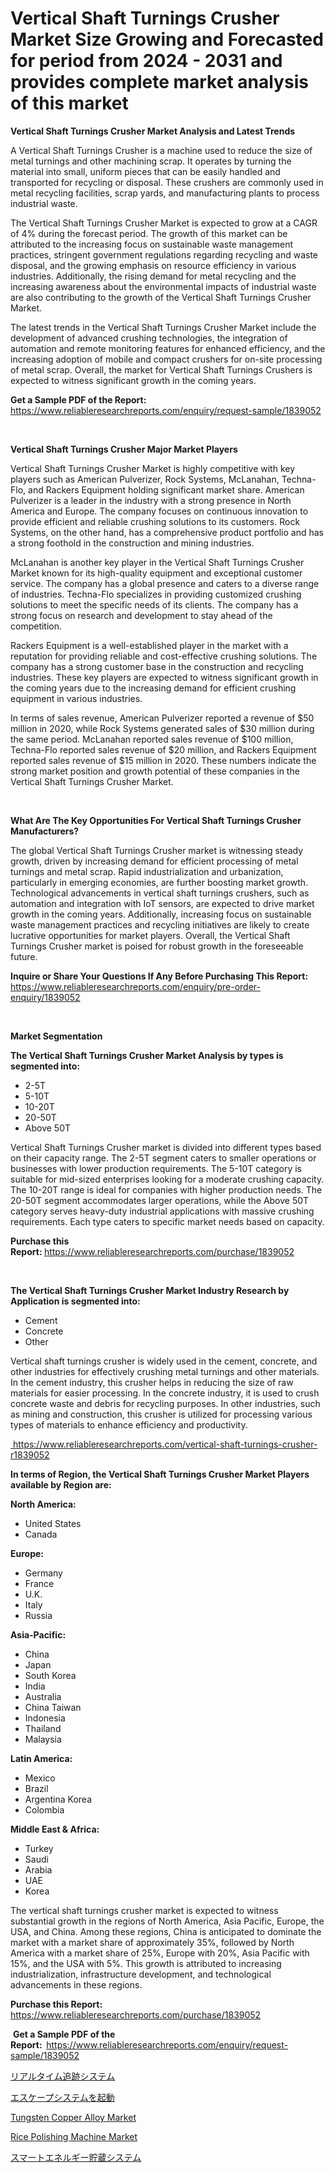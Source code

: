 <p><h1>Vertical Shaft Turnings Crusher Market Size Growing and Forecasted for period from 2024 - 2031 and provides complete market analysis of this market</h1></p><p><strong>Vertical Shaft Turnings Crusher Market Analysis and Latest Trends</strong></p>
<p><p>A Vertical Shaft Turnings Crusher is a machine used to reduce the size of metal turnings and other machining scrap. It operates by turning the material into small, uniform pieces that can be easily handled and transported for recycling or disposal. These crushers are commonly used in metal recycling facilities, scrap yards, and manufacturing plants to process industrial waste.</p><p>The Vertical Shaft Turnings Crusher Market is expected to grow at a CAGR of 4% during the forecast period. The growth of this market can be attributed to the increasing focus on sustainable waste management practices, stringent government regulations regarding recycling and waste disposal, and the growing emphasis on resource efficiency in various industries. Additionally, the rising demand for metal recycling and the increasing awareness about the environmental impacts of industrial waste are also contributing to the growth of the Vertical Shaft Turnings Crusher Market.</p><p>The latest trends in the Vertical Shaft Turnings Crusher Market include the development of advanced crushing technologies, the integration of automation and remote monitoring features for enhanced efficiency, and the increasing adoption of mobile and compact crushers for on-site processing of metal scrap. Overall, the market for Vertical Shaft Turnings Crushers is expected to witness significant growth in the coming years.</p></p>
<p><strong>Get a Sample PDF of the Report:&nbsp;</strong> <a href="https://www.reliableresearchreports.com/enquiry/request-sample/1839052">https://www.reliableresearchreports.com/enquiry/request-sample/1839052</a></p>
<p>&nbsp;</p>
<p><strong>Vertical Shaft Turnings Crusher Major Market Players</strong></p>
<p><p>Vertical Shaft Turnings Crusher Market is highly competitive with key players such as American Pulverizer, Rock Systems, McLanahan, Techna-Flo, and Rackers Equipment holding significant market share. American Pulverizer is a leader in the industry with a strong presence in North America and Europe. The company focuses on continuous innovation to provide efficient and reliable crushing solutions to its customers. Rock Systems, on the other hand, has a comprehensive product portfolio and has a strong foothold in the construction and mining industries.</p><p>McLanahan is another key player in the Vertical Shaft Turnings Crusher Market known for its high-quality equipment and exceptional customer service. The company has a global presence and caters to a diverse range of industries. Techna-Flo specializes in providing customized crushing solutions to meet the specific needs of its clients. The company has a strong focus on research and development to stay ahead of the competition.</p><p>Rackers Equipment is a well-established player in the market with a reputation for providing reliable and cost-effective crushing solutions. The company has a strong customer base in the construction and recycling industries. These key players are expected to witness significant growth in the coming years due to the increasing demand for efficient crushing equipment in various industries.</p><p>In terms of sales revenue, American Pulverizer reported a revenue of $50 million in 2020, while Rock Systems generated sales of $30 million during the same period. McLanahan reported sales revenue of $100 million, Techna-Flo reported sales revenue of $20 million, and Rackers Equipment reported sales revenue of $15 million in 2020. These numbers indicate the strong market position and growth potential of these companies in the Vertical Shaft Turnings Crusher Market.</p></p>
<p>&nbsp;</p>
<p><strong>What Are The Key Opportunities For Vertical Shaft Turnings Crusher Manufacturers?</strong></p>
<p><p>The global Vertical Shaft Turnings Crusher market is witnessing steady growth, driven by increasing demand for efficient processing of metal turnings and metal scrap. Rapid industrialization and urbanization, particularly in emerging economies, are further boosting market growth. Technological advancements in vertical shaft turnings crushers, such as automation and integration with IoT sensors, are expected to drive market growth in the coming years. Additionally, increasing focus on sustainable waste management practices and recycling initiatives are likely to create lucrative opportunities for market players. Overall, the Vertical Shaft Turnings Crusher market is poised for robust growth in the foreseeable future.</p></p>
<p><strong>Inquire or Share Your Questions If Any Before Purchasing This Report:</strong> <a href="https://www.reliableresearchreports.com/enquiry/pre-order-enquiry/1839052">https://www.reliableresearchreports.com/enquiry/pre-order-enquiry/1839052</a></p>
<p>&nbsp;</p>
<p><strong>Market Segmentation</strong></p>
<p><strong>The Vertical Shaft Turnings Crusher Market Analysis by types is segmented into:</strong></p>
<p><ul><li>2-5T</li><li>5-10T</li><li>10-20T</li><li>20-50T</li><li>Above 50T</li></ul></p>
<p><p>Vertical Shaft Turnings Crusher market is divided into different types based on their capacity range. The 2-5T segment caters to smaller operations or businesses with lower production requirements. The 5-10T category is suitable for mid-sized enterprises looking for a moderate crushing capacity. The 10-20T range is ideal for companies with higher production needs. The 20-50T segment accommodates larger operations, while the Above 50T category serves heavy-duty industrial applications with massive crushing requirements. Each type caters to specific market needs based on capacity.</p></p>
<p><strong>Purchase this Report:&nbsp;</strong><a href="https://www.reliableresearchreports.com/purchase/1839052">https://www.reliableresearchreports.com/purchase/1839052</a></p>
<p>&nbsp;</p>
<p><strong>The Vertical Shaft Turnings Crusher Market Industry Research by Application is segmented into:</strong></p>
<p><ul><li>Cement</li><li>Concrete</li><li>Other</li></ul></p>
<p><p>Vertical shaft turnings crusher is widely used in the cement, concrete, and other industries for effectively crushing metal turnings and other materials. In the cement industry, this crusher helps in reducing the size of raw materials for easier processing. In the concrete industry, it is used to crush concrete waste and debris for recycling purposes. In other industries, such as mining and construction, this crusher is utilized for processing various types of materials to enhance efficiency and productivity.</p></p>
<p><a href="https://www.reliableresearchreports.com/vertical-shaft-turnings-crusher-r1839052">&nbsp;https://www.reliableresearchreports.com/vertical-shaft-turnings-crusher-r1839052</a></p>
<p><strong>In terms of Region, the Vertical Shaft Turnings Crusher Market Players available by Region are:</strong></p>
<p>
    <p> <strong> North America: </strong>
        <ul>
            <li>United States</li>
            <li>Canada</li>
        </ul>
        </p> 
    <p> <strong> Europe: </strong>
        <ul>
            <li>Germany</li>
            <li>France</li>
            <li>U.K.</li>
            <li>Italy</li>
            <li>Russia</li>
        </ul>
        </p> 
    <p> <strong> Asia-Pacific: </strong>
        <ul>
            <li>China</li>
            <li>Japan</li>
            <li>South Korea</li>
            <li>India</li>
            <li>Australia</li>
            <li>China Taiwan</li>
            <li>Indonesia</li>
            <li>Thailand</li>
            <li>Malaysia</li>
        </ul>
        </p> 
    <p> <strong> Latin America: </strong>
        <ul>
            <li>Mexico</li>
            <li>Brazil</li>
            <li>Argentina Korea</li>
            <li>Colombia</li>
        </ul>
        </p> 
    <p> <strong> Middle East & Africa: </strong>
        <ul>
            <li>Turkey</li>
            <li>Saudi</li>
            <li>Arabia</li>
            <li>UAE</li>
            <li>Korea</li>
        </ul>
    </p>
    </p>
<p><p>The vertical shaft turnings crusher market is expected to witness substantial growth in the regions of North America, Asia Pacific, Europe, the USA, and China. Among these regions, China is anticipated to dominate the market with a market share of approximately 35%, followed by North America with a market share of 25%, Europe with 20%, Asia Pacific with 15%, and the USA with 5%. This growth is attributed to increasing industrialization, infrastructure development, and technological advancements in these regions.</p></p>
<p><strong>Purchase this Report: </strong><a href="https://www.reliableresearchreports.com/purchase/1839052">https://www.reliableresearchreports.com/purchase/1839052</a></p>
<p>&nbsp;<strong>Get a Sample PDF of the Report:&nbsp;&nbsp;</strong><a href="https://www.reliableresearchreports.com/enquiry/request-sample/1839052">https://www.reliableresearchreports.com/enquiry/request-sample/1839052</a></p>
<p><strong></strong></p>
<p><p><a href="https://medium.com/@jarredmertz53/%E3%83%AA%E3%82%A2%E3%83%AB%E3%82%BF%E3%82%A4%E3%83%A0%E3%83%88%E3%83%A9%E3%83%83%E3%82%AD%E3%83%B3%E3%82%B0%E3%82%B7%E3%82%B9%E3%83%86%E3%83%A0%E5%B8%82%E5%A0%B4%E3%81%AF-%E5%B8%82%E5%A0%B4%E3%82%B7%E3%82%A7%E3%82%A2-%E3%82%B5%E3%82%A4%E3%82%BA-%E3%81%8A%E3%82%88%E3%81%B32031%E5%B9%B4%E3%81%BE%E3%81%A7%E3%81%AE%E4%BA%88%E6%B8%AC%E3%82%92%E9%87%8D%E7%82%B9%E7%9A%84%E3%81%AB%E7%A0%94%E7%A9%B6%E3%81%97%E3%81%A6%E3%81%84%E3%81%BE%E3%81%99-9746bbbea005">リアルタイム追跡システム</a></p><p><a href="https://github.com/oqoeusbvpadwjs08/Market-Research-Report-List-1/blob/main/553727142537.md">エスケープシステムを起動</a></p><p><a href="https://frill-swim-3cd.notion.site/Tungsten-Copper-Alloy-Market-Furnishes-Information-on-Market-Share-Market-Trends-and-Market-Growth-a655fa2b7f474a37b9ce3fc65db1eb39">Tungsten Copper Alloy Market</a></p><p><a href="https://view.publitas.com/reportprime-1/rice-polishing-machine-market-comprehensive-assessment-by-type-application-and-geography/">Rice Polishing Machine Market</a></p><p><a href="https://medium.com/@thomasbaker655/%E3%82%B9%E3%83%9E%E3%83%BC%E3%83%88%E3%82%A8%E3%83%8D%E3%83%AB%E3%82%AE%E3%83%BC%E8%B2%AF%E8%94%B5%E3%82%B7%E3%82%B9%E3%83%86%E3%83%A0%E5%B8%82%E5%A0%B4-%E5%B8%82%E5%A0%B4%E3%82%B7%E3%82%A7%E3%82%A2-%E5%B8%82%E5%A0%B4%E5%8B%95%E5%90%91-%E3%81%8A%E3%82%88%E3%81%B3%E5%B0%86%E6%9D%A5%E3%81%AE%E6%88%90%E9%95%B7%E3%82%92%E6%8E%A2%E3%82%8B-2ed5b9741101">スマートエネルギー貯蔵システム</a></p></p>